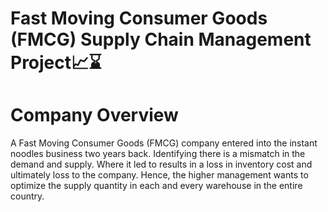 # Fast Moving Consumer Goods (FMCG) Supply Chain Management Project📈⌛

# Company Overview
A Fast Moving Consumer Goods (FMCG) company entered into the instant noodles business two years back. Identifying there is a mismatch in the demand and supply. Where it led to results in a loss in inventory cost and ultimately loss to the company. Hence, the higher management wants to optimize the supply quantity in each and every warehouse in the entire country.
